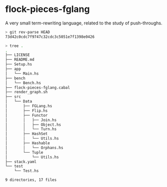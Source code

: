 # flock-pieces-fglang

A very small term-rewriting language, related to the study of push-throughs.


```bash
> git rev-parse HEAD
73d42c0cdc7f9747c32cdc3c5051e7f1398e0426

> tree .
.
├── LICENSE
├── README.md
├── Setup.hs
├── app
│   └── Main.hs
├── bench
│   └── Bench.hs
├── flock-pieces-fglang.cabal
├── render_graph.sh
├── src
│   └── Data
│       ├── FGLang.hs
│       ├── Flip.hs
│       ├── Functor
│       │   ├── Join.hs
│       │   ├── Object.hs
│       │   └── Turn.hs
│       ├── HashSet
│       │   └── Utils.hs
│       ├── Hashable
│       │   └── Orphans.hs
│       └── Tuple
│           └── Utils.hs
├── stack.yaml
└── test
    └── Test.hs

9 directories, 17 files
```

